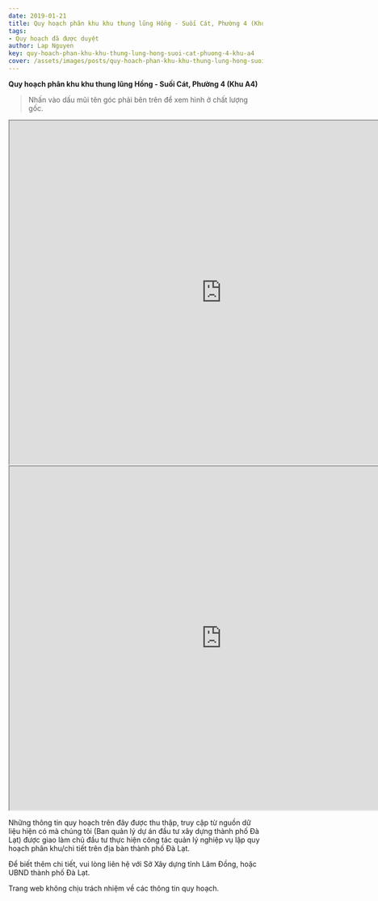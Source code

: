 ```yaml
---
date: 2019-01-21
title: Quy hoạch phân khu khu thung lũng Hồng - Suối Cát, Phường 4 (Khu A4)
tags:
- Quy hoạch đã được duyệt
author: Lap Nguyen
key: quy-hoach-phan-khu-khu-thung-lung-hong-suoi-cat-phuong-4-khu-a4
cover: /assets/images/posts/quy-hoach-phan-khu-khu-thung-lung-hong-suoi-cat-phuong-4-khu-a4.png
---
```


**Quy hoạch phân khu khu thung lũng Hồng - Suối Cát, Phường 4 (Khu A4)**

> Nhấn vào dấu mũi tên góc phải bên trên để xem hình ở chất lượng gốc. 

<iframe src="https://drive.google.com/file/d/1UPgoGesdzNVZ_r9mqSVngirjq9TYb3ds/preview" width="840" height="680"></iframe>
<iframe src="https://drive.google.com/file/d/16feLJOInVfO6y_oWdREeSCAiT55cpra9/preview" width="840" height="680"></iframe>

Những thông tin quy hoạch trên đây được thu thập, truy cập từ nguồn dữ liệu hiện có mà chúng tôi 
(Ban quản lý dự án đầu tư xây dựng thành phố Đà Lạt) được giao làm chủ đầu tư thực hiện công tác quản lý nghiệp vụ 
lập quy hoạch phân khu/chi tiết trên địa bàn thành phố Đà Lạt.

Để biết thêm chi tiết, vui lòng liên hệ với Sở Xây dựng tỉnh Lâm Đồng, hoặc UBND thành phố Đà Lạt.

Trang web không chịu trách nhiệm về các thông tin quy hoạch.